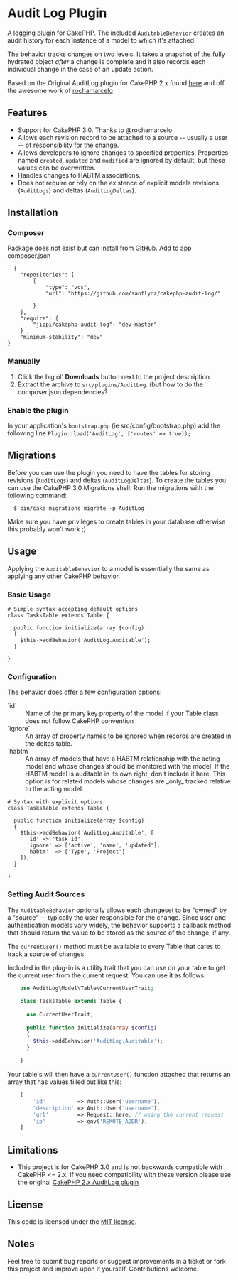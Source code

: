 # Audit Log Plugin

A logging plugin for [CakePHP](http://cakephp.org). The included `AuditableBehavior`  creates an audit history for each instance of a model to which it's attached.

The behavior tracks changes on two levels. It takes a snapshot of the fully hydrated object _after_ a change is complete and it also records each individual change in the case of an update action.

Based on the Original AuditLog plugin for CakePHP 2.x found [here](https://github.com/robwilkerson/CakePHP-Audit-Log-Plugin) and off the awesome work of [rochamarcelo](https://github.com/rochamarcelo)


## Features

* Support for CakePHP 3.0. Thanks to @rochamarcelo
* Allows each revision record to be attached to a source -- usually a user -- of responsibility for the change.
* Allows developers to ignore changes to specified properties. Properties named `created`, `updated` and `modified` are ignored by default, but these values can be overwritten.
* Handles changes to HABTM associations.
* Does not require or rely on the existence of explicit models revisions (`AuditLogs`) and deltas (`AuditLogDeltas`).

## Installation

### Composer
Package does not exist but can install from GitHub.  Add to app composer.json 
```
  {  
	"repositories": [  
		{  
			"type": "vcs",  
			"url": "https://github.com/sanflynz/cakephp-audit-log/" 
 
		} 
	],  
	"require": {  
		"jippi/cakephp-audit-log": "dev-master"  
	} , 
	"minimum-stability": "dev" 
} 
```

### Manually

1. Click the big ol' **Downloads** button next to the project description.
2. Extract the archive to `src/plugins/AuditLog`.
(but how to do the composer.json dependencies?

### Enable the plugin

In your application's `bootstrap.php` (ie src/config/bootstrap.php) add the following line 
```Plugin::load('AuditLog', ['routes' => true]);```

## Migrations

Before you can use the plugin you need to have the tables for storing revisions (`AuditLogs`) and deltas (`AuditLogDeltas`).
To create the tables you can use the CakePHP 3.0 Migrations shell. Run the migrations with the following command:

```
  $ bin/cake migrations migrate -p AuditLog
```
Make sure you have privileges to create tables in your database otherwise this probably won't work ;)

## Usage
    
Applying the `AuditableBehavior` to a model is essentially the same as applying any other CakePHP behavior. 


### Basic Usage

    # Simple syntax accepting default options
    class TasksTable extends Table {
    
      public function initialize(array $config)
      {
        $this->addBehavior('AuditLog.Auditable');
      }
      
    }

### Configuration
    
The behavior does offer a few configuration options:

<dl>
	<dt>`id`</dt>
	<dd>Name of the primary key property of the model if your Table class does not follow CakePHP convention</dd>
	<dt>`ignore`</dt>
	<dd>An array of property names to be ignored when records are created in the deltas table.</dd>
	<dt>`habtm`</dt>
	<dd>An array of models that have a HABTM relationship with the acting model and whose changes should be monitored with the model. If the HABTM model is auditable in its own right, don't include it here. This option is for related models whose changes are _only_ tracked relative to the acting model.</dd>
</dl>

    # Syntax with explicit options
    class TasksTable extends Table {
    
      public function initialize(array $config)
      {
        $this->addBehavior('AuditLog.Auditable', [
          'id' => 'task_id',
          'ignore' => ['active', 'name', 'updated'],
          'habtm'  => ['Type', 'Project']
        ]);
      }
      
    }

### Setting Audit Sources

The `AuditableBehavior` optionally allows each changeset to be "owned" by a "source" -- typically the user responsible for the change. Since user and authentication models vary widely, the behavior supports a callback method that should return the value to be stored as the source of the change, if any.

The `currentUser()` method must be available to every Table that cares to track a source of changes.

Included in the plug-in is a utility trait that you can use on your table to get the current user from the current request.
You can use it as follows:

```php
    use AuditLog\Model\Table\CurrentUserTrait;
    
    class TasksTable extends Table {
      
      use CurrentUserTrait;
      
      public function initialize(array $config)
      {
        $this->addBehavior('AuditLog.Auditable');
      }
      
    }
```

Your table's will then have a ```currentUser()``` function attached that returns an array that has values filled out like this:

```php
    [
        'id'          => Auth::User('username'),
        'description' => Auth::User('username'),
        'url'         => Request::here, // using the current request
        'ip'          => env('REMOTE_ADDR'),
    ]
```

## Limitations

* This project is for CakePHP 3.0 and is not backwards compatible with CakePHP <= 2.x. If you need compatibility with these version please use the original [CakePHP 2.x AuditLog plugin](https://github.com/robwilkerson/CakePHP-Audit-Log-Plugin)

## License

This code is licensed under the [MIT license](http://www.opensource.org/licenses/mit-license.php).

## Notes

Feel free to submit bug reports or suggest improvements in a ticket or fork this project and improve upon it yourself. Contributions welcome.
